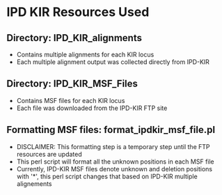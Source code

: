 IPD KIR Resources Used
======================

## Directory: IPD_KIR_alignments
* Contains multiple alignments for each KIR locus
* Each multiple alignment output was collected directly from IPD-KIR 

## Directory: IPD_KIR_MSF_Files
* Contains MSF files for each KIR locus
* Each file was downloaded from the IPD-KIR FTP site

## Formatting MSF files: format_ipdkir_msf_file.pl
* DISCLAIMER: This formatting step is a temporary step until the FTP resources are updated
* This perl script will format all the unknown positions in each MSF file
* Currently, IPD-KIR MSF files denote unknown and deletion positions with '*', this perl script changes that based on IPD-KIR multiple alignements 
